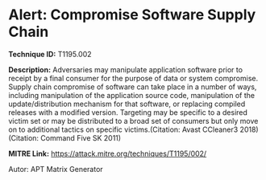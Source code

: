 # Alert: Compromise Software Supply Chain

**Technique ID:** T1195.002

**Description:** Adversaries may manipulate application software prior to receipt by a final consumer for the purpose of data or system compromise. Supply chain compromise of software can take place in a number of ways, including manipulation of the application source code, manipulation of the update/distribution mechanism for that software, or replacing compiled releases with a modified version.  Targeting may be specific to a desired victim set or may be distributed to a broad set of consumers but only move on to additional tactics on specific victims.(Citation: Avast CCleaner3 2018)(Citation: Command Five SK 2011)  

**MITRE Link:** https://attack.mitre.org/techniques/T1195/002/

Autor: APT Matrix Generator

<!--
Tactics: 
Technique ID: T1195.002
Status: Pending
-->
